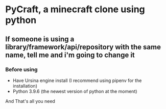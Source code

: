 # PyCraft, a minecraft clone using python

## If someone is using a library/framework/api/repository with the same name, tell me and i'm going to change it

### Before using
- Have Ursina engine install (I recommend using pipenv for the installation)
- Python 3.9.6 (the newest version of python at the moment)


And That's all you need












